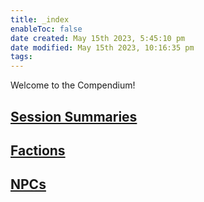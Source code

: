 ```yaml
---
title: _index
enableToc: false
date created: May 15th 2023, 5:45:10 pm
date modified: May 15th 2023, 10:16:35 pm
tags: 
---
```


Welcome to the Compendium!

## [Session Summaries](Session%20Summaries.md)

## [Factions](Factions.md)

## [NPCs](NPCs/NPCs.md)

